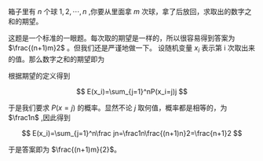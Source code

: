 箱子里有 $n$ 个球 $1,2,\cdots,n$ ,你要从里面拿 $m$ 次球，拿了后放回，求取出的数字之和的期望。

这题是一个标准的一眼题。每次取的期望是一样的，所以很容易得到答案为 $\frac{(n+1)m}2$ 。但我们还是严谨地做一下。
 设随机变量 $x_i$ 表示第 i 次取出来的值。那么数字之和的期望即为

根据期望的定义得到

$$
E(x_i)=\sum_{j=1}^nP(x_i=j)j
$$

于是我们要求 $P(x=j)$ 的概率。显然不论 $j$ 取何值，概率都是相等的，为 $\frac1n$ ,因此得到

$$
E(x_i)=\sum_{j=1}^n\frac jn=\frac1n\frac{(n+1)n}2=\frac{n+1}2
$$

于是答案即为 $\frac{(n+1)m}{2}$。